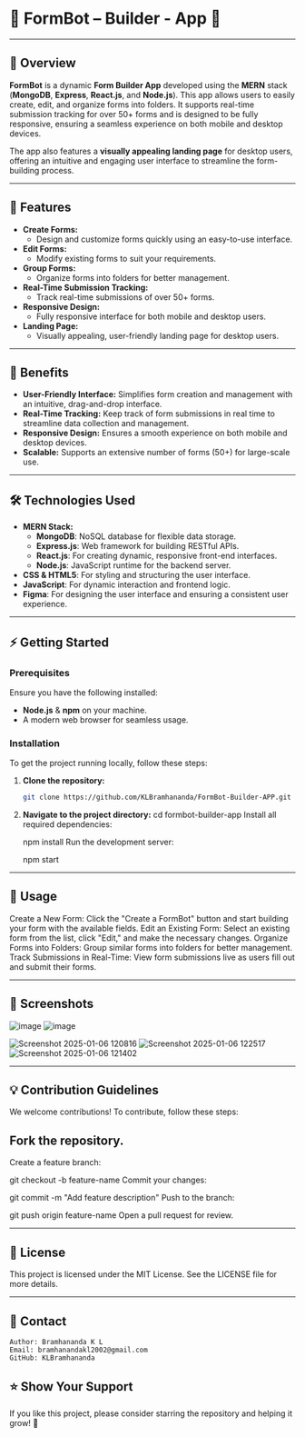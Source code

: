 # 🌟 FormBot – Builder - App 🌟


---

## 📜 Overview

**FormBot** is a dynamic **Form Builder App** developed using the **MERN** stack (**MongoDB**, **Express**, **React.js**, and **Node.js**). This app allows users to easily create, edit, and organize forms into folders. It supports real-time submission tracking for over 50+ forms and is designed to be fully responsive, ensuring a seamless experience on both mobile and desktop devices.

The app also features a **visually appealing landing page** for desktop users, offering an intuitive and engaging user interface to streamline the form-building process.

---

## 🚀 Features

- **Create Forms:**
  - Design and customize forms quickly using an easy-to-use interface.
- **Edit Forms:**
  - Modify existing forms to suit your requirements.
- **Group Forms:**
  - Organize forms into folders for better management.
- **Real-Time Submission Tracking:**
  - Track real-time submissions of over 50+ forms.
- **Responsive Design:**
  - Fully responsive interface for both mobile and desktop users.
- **Landing Page:**
  - Visually appealing, user-friendly landing page for desktop users.

---

## 🌟 Benefits

- **User-Friendly Interface:** Simplifies form creation and management with an intuitive, drag-and-drop interface.
- **Real-Time Tracking:** Keep track of form submissions in real time to streamline data collection and management.
- **Responsive Design:** Ensures a smooth experience on both mobile and desktop devices.
- **Scalable:** Supports an extensive number of forms (50+) for large-scale use.

---

## 🛠️ Technologies Used

- **MERN Stack:**
  - **MongoDB**: NoSQL database for flexible data storage.
  - **Express.js**: Web framework for building RESTful APIs.
  - **React.js**: For creating dynamic, responsive front-end interfaces.
  - **Node.js**: JavaScript runtime for the backend server.
- **CSS & HTML5**: For styling and structuring the user interface.
- **JavaScript**: For dynamic interaction and frontend logic.
- **Figma**: For designing the user interface and ensuring a consistent user experience.

---

## ⚡ Getting Started

### Prerequisites
Ensure you have the following installed:
- **Node.js** & **npm** on your machine.
- A modern web browser for seamless usage.

### Installation

To get the project running locally, follow these steps:

1. **Clone the repository:**
   ```bash
   git clone https://github.com/KLBramhananda/FormBot-Builder-APP.git
   
2.  **Navigate to the project directory:**
    cd formbot-builder-app
    Install all required dependencies:

    npm install
    Run the development server:

    npm start
---
## 🎯 Usage

Create a New Form:
Click the "Create a FormBot" button and start building your form with the available fields.
Edit an Existing Form:
Select an existing form from the list, click "Edit," and make the necessary changes.
Organize Forms into Folders:
Group similar forms into folders for better management.
Track Submissions in Real-Time:
View form submissions live as users fill out and submit their forms.

---
## 📸 Screenshots

![image](https://github.com/user-attachments/assets/c1df423e-9a4c-4dee-a9a8-714c1363e5d6)
![image](https://github.com/user-attachments/assets/6fdbc60d-9d52-41fa-a6c1-4c8f3c50c988)

![Screenshot 2025-01-06 120816](https://github.com/user-attachments/assets/fb110018-7610-407e-8e4a-4b869aa65edd)
![Screenshot 2025-01-06 122517](https://github.com/user-attachments/assets/5d778690-5a9d-4356-b9ca-c539c00d763a)
![Screenshot 2025-01-06 121402](https://github.com/user-attachments/assets/8430cb24-f236-413d-9017-8ee06e5a66ff)


---
## 💡 Contribution Guidelines
We welcome contributions! To contribute, follow these steps:

## Fork the repository.
  Create a feature branch:
  
  git checkout -b feature-name
  Commit your changes:
  
  git commit -m "Add feature description"
  Push to the branch:
  
  git push origin feature-name
  Open a pull request for review.
  
---
## 📃 License
This project is licensed under the MIT License. See the LICENSE file for more details.

---
## 💬 Contact
    Author: Bramhananda K L
    Email: bramhanandakl2002@gmail.com
    GitHub: KLBramhananda
            

## ⭐ Show Your Support
If you like this project, please consider starring the repository and helping it grow! 🌱
